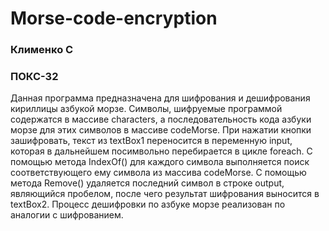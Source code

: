 # Morse-code-encryption
### Клименко С
### ПОКС-32
Данная программа предназначена для шифрования и дешифрования кириллицы азбукой морзе.  Символы, шифруемые программой содержатся в массиве characters, а последовательность кода азбуки морзе для этих символов в массиве codeMorse. При нажатии кнопки зашифровать, текст из textBox1 переносится в переменную input, которая в дальнейшем посимвольно перебирается в цикле foreach. С помощью метода IndexOf() для каждого символа выполняется поиск соответствующего ему символа из массива codeMorse. С помощью метода Remove() удаляется последний символ в строке output, являющийся пробелом, после чего результат шифрования выносится в textBox2. Процесс дешифровки по азбуке морзе реализован по аналогии с шифрованием.


